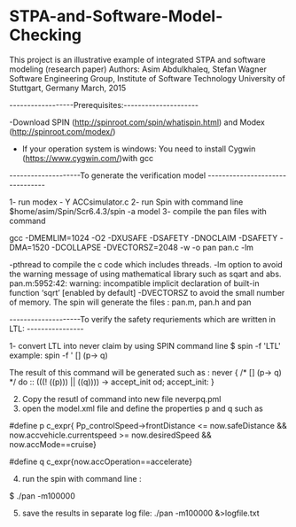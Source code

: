 # STPA-and-Software-Model-Checking
This project is an illustrative example of integrated STPA and software modeling (research paper)
Authors: Asim Abdulkhaleq, Stefan Wagner
Software Engineering Group, Institute of Software Technology
University of Stuttgart, Germany 
March, 2015

------------------Prerequisites:---------------------

-Download SPIN (http://spinroot.com/spin/whatispin.html) and Modex (http://spinroot.com/modex/) 
- If your operation system is windows: You need to install Cygwin (https://www.cygwin.com/)with gcc

--------------------To generate the verification model --------------------------------

1- run modex - Y ACCsimulator.c 
2- run Spin with command line
 $home/asim/Spin/Scr6.4.3/spin -a model
3- compile the pan files with command 

 gcc -DMEMLIM=1024 -O2 -DXUSAFE -DSAFETY -DNOCLAIM -DSAFETY   -DMA=1520  -DCOLLAPSE  -DVECTORSZ=2048 -w -o pan pan.c -lm
 
-pthread to compile the c code which includes threads.
-lm option to avoid the warning message of using mathematical library such as sqart and abs.
  pan.m:5952:42: warning: incompatible implicit declaration of built-in function ‘sqrt’ [enabled by default]
-DVECTORSZ to avoid the small number of memory. 
The spin will generate the files : pan.m, pan.h and pan


--------------------To verify the safety requriements which are written in LTL: ----------------

1- convert LTL into never claim by using SPIN command line 
$ spin -f 'LTL'
 example: spin -f ' [] (p-> q)
 
 The result of this command will be generated such as :
 never  {    /* [] (p-> q) */
	do
	:: (((! ((p))) || ((q)))) -> accept_init
	od;
accept_init:
}
 
 2. Copy the resutl of command into new file neverpq.pml
 3. open the model.xml file and define the properties p and q such as
 
  \#define p c_expr{ Pp_controlSpeed->frontDistance <= now.safeDistance && now.accvehicle.currentspeed >= now.desiredSpeed &&                        now.accMode==cruise}

  \#define q c_expr{now.accOperation==accelerate}
 
 4. run the spin with command line : 
 
$ ./pan -m100000  
 
5. save the results in separate log file: ./pan -m100000 &>logfile.txt
 

 
